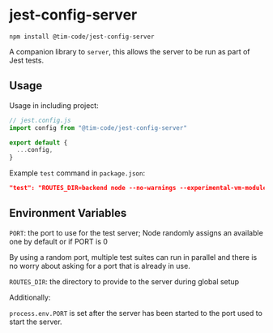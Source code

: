 # jest-config-server

```
npm install @tim-code/jest-config-server
```

A companion library to `server`, this allows the server to be run as part of Jest tests.

## Usage

Usage in including project:

```js
// jest.config.js
import config from "@tim-code/jest-config-server"

export default {
  ...config,
}
```

Example `test` command in `package.json`:

```json
"test": "ROUTES_DIR=backend node --no-warnings --experimental-vm-modules node_modules/.bin/jest",
```

## Environment Variables

`PORT`: the port to use for the test server; Node randomly assigns an available one by default or if PORT is 0

By using a random port, multiple test suites can run in parallel and there is no worry about asking for a port that is already in use.

`ROUTES_DIR`: the directory to provide to the server during global setup

Additionally:

`process.env.PORT` is set after the server has been started to the port used to start the server.
